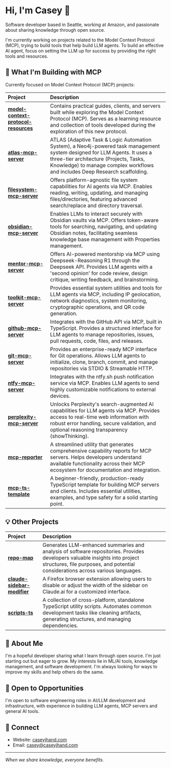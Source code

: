# Hi, I'm Casey 👋

Software developer based in Seattle, working at Amazon, and passionate about sharing knowledge through open source.

I'm currently working on projects related to the Model Context Protocol (MCP), trying to build tools that help build LLM agents. To build an effective AI agent, focus on setting the LLM up for success by providing the right tools and resources.

## 🚀 What I'm Building with MCP

Currently focused on Model Context Protocol (MCP) projects:

| Project                                                                                      | Description                                                                                                                                                                                          |
| :------------------------------------------------------------------------------------------- | :--------------------------------------------------------------------------------------------------------------------------------------------------------------------------------------------------- |
| [**model-context-protocol-resources**](https://github.com/cyanheads/model-context-protocol-resources) | Contains practical guides, clients, and servers built while exploring the Model Context Protocol (MCP). Serves as a learning resource and collection of tools developed during the exploration of this new protocol. |
| [**atlas-mcp-server**](https://github.com/cyanheads/atlas-mcp-server)                         | ATLAS (Adaptive Task & Logic Automation System), a Neo4j-powered task management system designed for LLM Agents. It uses a three-tier architecture (Projects, Tasks, Knowledge) to manage complex workflows and includes Deep Research scaffolding. |
| [**filesystem-mcp-server**](https://github.com/cyanheads/filesystem-mcp-server)               | Offers platform-agnostic file system capabilities for AI agents via MCP. Enables reading, writing, updating, and managing files/directories, featuring advanced search/replace and directory traversal. |
| [**obsidian-mcp-server**](https://github.com/cyanheads/obsidian-mcp-server)                   | Enables LLMs to interact securely with Obsidian vaults via MCP. Offers token-aware tools for searching, navigating, and updating Obsidian notes, facilitating seamless knowledge base management with Properties management. |
| [**mentor-mcp-server**](https://github.com/cyanheads/mentor-mcp-server)                       | Offers AI-powered mentorship via MCP using Deepseek-Reasoning R1 through the Deepseek API. Provides LLM agents with a 'second opinion' for code review, design critique, writing feedback, and brainstorming. |
| [**toolkit-mcp-server**](https://github.com/cyanheads/toolkit-mcp-server)                     | Provides essential system utilities and tools for LLM agents via MCP, including IP geolocation, network diagnostics, system monitoring, cryptographic operations, and QR code generation.             |
| [**github-mcp-server**](https://github.com/cyanheads/github-mcp-server)                       | Integrates with the GitHub API via MCP, built in TypeScript. Provides a structured interface for LLM agents to manage repositories, issues, pull requests, code, files, and releases.             |
| [**git-mcp-server**](https://github.com/cyanheads/git-mcp-server)                             | Provides an enterprise-ready MCP interface for Git operations. Allows LLM agents to initialize, clone, branch, commit, and manage repositories via STDIO & Streamable HTTP.                       |
| [**ntfy-mcp-server**](https://github.com/cyanheads/ntfy-mcp-server)                           | Integrates with the ntfy.sh push notification service via MCP. Enables LLM agents to send highly customizable notifications to external devices.                                                  |
| [**perplexity-mcp-server**](https://github.com/cyanheads/perplexity-mcp-server)               | Unlocks Perplexity's search-augmented AI capabilities for LLM agents via MCP. Provides access to real-time web information with robust error handling, secure validation, and optional reasoning transparency (showThinking). |
| [**mcp-reporter**](https://github.com/cyanheads/mcp-reporter)                                 | A streamlined utility that generates comprehensive capability reports for MCP servers. Helps developers understand available functionality across their MCP ecosystem for documentation and integration. |
| [**mcp-ts-template**](https://github.com/cyanheads/mcp-ts-template)                           | A beginner-friendly, production-ready TypeScript template for building MCP servers and clients. Includes essential utilities, examples, and type safety for a solid starting point.                |

## 💡 Other Projects

| Project                                                                            | Description                                                                                                                                                                                          |
| :--------------------------------------------------------------------------------- | :--------------------------------------------------------------------------------------------------------------------------------------------------------------------------------------------------- |
| [**repo-map**](https://github.com/cyanheads/repo-map)                               | Generates LLM-enhanced summaries and analysis of software repositories. Provides developers valuable insights into project structures, file purposes, and potential considerations across various languages. |
| [**claude-sidebar-modifier**](https://github.com/cyanheads/claude-sidebar-modifier) | A Firefox browser extension allowing users to disable or adjust the width of the sidebar on Claude.ai for a customized interface.                                                                    |
| [**scripts-ts**](https://github.com/cyanheads/scripts-ts)                           | A collection of cross-platform, standalone TypeScript utility scripts. Automates common development tasks like cleaning artifacts, generating structures, and managing dependencies.                   |

## 🧠 About Me

I'm a hopeful developer sharing what I learn through open source. I'm just starting out but eager to grow. My interests lie in ML/AI tools, knowledge management, and software development. I'm always looking for ways to improve my skills and help others do the same.

## 💼 Open to Opportunities

I'm open to software engineering roles in AI/LLM development and infrastructure, with experience in building LLM agents, MCP servers and general AI tools.

## 🔗 Connect

- Website: [caseyjhand.com](https://caseyjhand.com)
- Email: [casey@caseyjhand.com](mailto:casey@caseyjhand.com)

---

_When we share knowledge, everyone benefits._
